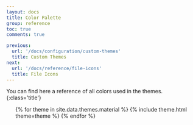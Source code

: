 ```yaml
---
layout: docs
title: Color Palette
group: reference
toc: true
comments: true

previous:
  url: '/docs/configuration/custom-themes'
  title: Custom Themes
next:
  url: '/docs/reference/file-icons'
  title: File Icons
---
```


You can find here a reference of all colors used in the themes.
{:class='title'}

<ul class="theme-cards">
{% for theme in site.data.themes.material %}
{% include theme.html theme=theme %}
{% endfor %}
</ul>
